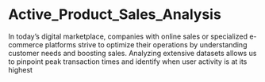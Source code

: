 # Active_Product_Sales_Analysis
In today’s digital marketplace, companies with online sales or specialized e-commerce platforms strive to optimize their operations by understanding customer needs and boosting sales. Analyzing extensive datasets allows us to pinpoint peak transaction times and identify when user activity is at its highest
